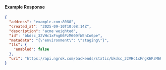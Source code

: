 <!-- Code generated for API Clients. DO NOT EDIT. -->

#### Example Response

```json
{
  "address": "example.com:8080",
  "created_at": "2025-09-10T10:08:14Z",
  "description": "acme weighted",
  "id": "bkdsc_32VHc1xFngK6PzM609fWEnCo6pe",
  "metadata": "{\"environment\": \"staging\"}",
  "tls": {
    "enabled": false
  },
  "uri": "https://api.ngrok.com/backends/static/bkdsc_32VHc1xFngK6PzM609fWEnCo6pe"
}
```

